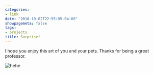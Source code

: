 ```yaml
---
categories:
- link
date: "2016-10-02T22:55:05-04:00"
showpagemeta: false
tags:
- projects
title: Surprise!
---
```


I hope you enjoy this art of you and your pets. Thanks for being a great professor.

![hehe](https://images-wixmp-ed30a86b8c4ca887773594c2.wixmp.com/f/56efa12e-0cda-4205-9993-56530d2c6981/ddxa8ee-b85b192a-82b3-41f9-99b2-c200ee848aaf.jpg?token=eyJ0eXAiOiJKV1QiLCJhbGciOiJIUzI1NiJ9.eyJzdWIiOiJ1cm46YXBwOiIsImlzcyI6InVybjphcHA6Iiwib2JqIjpbW3sicGF0aCI6IlwvZlwvNTZlZmExMmUtMGNkYS00MjA1LTk5OTMtNTY1MzBkMmM2OTgxXC9kZHhhOGVlLWI4NWIxOTJhLTgyYjMtNDFmOS05OWIyLWMyMDBlZTg0OGFhZi5qcGcifV1dLCJhdWQiOlsidXJuOnNlcnZpY2U6ZmlsZS5kb3dubG9hZCJdfQ.fmXZcqEy5HPys5sf5C8w4PENbByIRmrdKk8or5u3zjI)